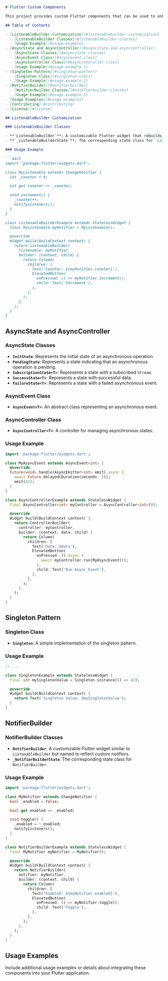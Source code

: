 ```markdown
# Flutter Custom Components

This project provides custom Flutter components that can be used to enhance your Flutter applications. The components include customizable builders for working with listenable and notifiable objects, a simple asynchronous state management system, and a singleton pattern implementation.

## Table of Contents

- [ListenableBuilder Customization](#listenablebuilder-customization)
  - [ListenableBuilder Classes](#listenablebuilder-classes)
  - [Usage Example](#usage-example)
- [AsyncState and AsyncController](#asyncstate-and-asynccontroller)
  - [AsyncState Classes](#asyncstate-classes)
  - [AsyncEvent Class](#asyncevent-class)
  - [AsyncController Class](#asynccontroller-class)
  - [Usage Example](#usage-example-1)
- [Singleton Pattern](#singleton-pattern)
  - [Singleton Class](#singleton-class)
  - [Usage Example](#usage-example-2)
- [NotifierBuilder](#notifierbuilder)
  - [NotifierBuilder Classes](#notifierbuilder-classes)
  - [Usage Example](#usage-example-3)
- [Usage Examples](#usage-examples)
- [Contributing](#contributing)
- [License](#license)

## ListenableBuilder Customization

### ListenableBuilder Classes

- **`ListenableBuilder`**: A customizable Flutter widget that rebuilds when a `Listenable` object changes.
- **`_ListenableBuilderState`**: The corresponding state class for `ListenableBuilder`.

### Usage Example

```dart
import 'package:flutter/widgets.dart';

class MyListenable extends ChangeNotifier {
  int _counter = 0;

  int get counter => _counter;

  void increment() {
    _counter++;
    notifyListeners();
  }
}

class ListenableBuilderExample extends StatelessWidget {
  final MyListenable myNotifier = MyListenable();

  @override
  Widget build(BuildContext context) {
    return ListenableBuilder(
      listenable: myNotifier,
      builder: (context, child) {
        return Column(
          children: [
            Text('Counter: ${myNotifier.counter}'),
            ElevatedButton(
              onPressed: () => myNotifier.increment(),
              child: Text('Increment'),
            ),
          ],
        );
      },
    );
  }
}
```

## AsyncState and AsyncController

### AsyncState Classes

- **`InitState`**: Represents the initial state of an asynchronous operation.
- **`PendingState`**: Represents a state indicating that an asynchronous operation is pending.
- **`SubscriptionState<T>`**: Represents a state with a subscribed `Stream`.
- **`SuccessState<T>`**: Represents a state with successful data.
- **`FailureState<T>`**: Represents a state with a failed asynchronous event.

### AsyncEvent Class

- **`AsyncEvent<T>`**: An abstract class representing an asynchronous event.

### AsyncController Class

- **`AsyncController<T>`**: A controller for managing asynchronous states.

### Usage Example

```dart
import 'package:flutter/widgets.dart';

class MyAsyncEvent extends AsyncEvent<int> {
  @override
  Future<void> handle(AsyncEmitter<int> emit) async {
    await Future.delayed(Duration(seconds: 2));
    emit(42);
  }
}

class AsyncControllerExample extends StatelessWidget {
  final AsyncController<int> myController = AsyncController<int>(0);

  @override
  Widget build(BuildContext context) {
    return ControllerBuilder(
      controller: myController,
      builder: (context, data, child) {
        return Column(
          children: [
            Text('Data: $data'),
            ElevatedButton(
              onPressed: () async {
                await myController.run(MyAsyncEvent());
              },
              child: Text('Run Async Event'),
            ),
          ],
        );
      },
    );
  }
}
```

## Singleton Pattern

### Singleton Class

- **`Singleton`**: A simple implementation of the singleton pattern.

### Usage Example

```dart
// ...

class SingletonExample extends StatelessWidget {
  final int mySingletonValue = Singleton.instance(() => 42);

  @override
  Widget build(BuildContext context) {
    return Text('Singleton Value: $mySingletonValue');
  }
}
```

## NotifierBuilder

### NotifierBuilder Classes

- **`NotifierBuilder`**: A customizable Flutter widget similar to `ListenableBuilder` but named to reflect custom notifiers.
- **`_NotifierBuilderState`**: The corresponding state class for `NotifierBuilder`.

### Usage Example

```dart
import 'package:flutter/widgets.dart';

class MyNotifier extends ChangeNotifier {
  bool _enabled = false;

  bool get enabled => _enabled;

  void toggle() {
    _enabled = !_enabled;
    notifyListeners();
  }
}

class NotifierBuilderExample extends StatelessWidget {
  final MyNotifier myNotifier = MyNotifier();

  @override
  Widget build(BuildContext context) {
    return NotifierBuilder(
      notifier: myNotifier,
      builder: (context, child) {
        return Column(
          children: [
            Text('Enabled: ${myNotifier.enabled}'),
            ElevatedButton(
              onPressed: () => myNotifier.toggle(),
              child: Text('Toggle'),
            ),
          ],
        );
      },
    );
  }
}
```

## Usage Examples

Include additional usage examples or details about integrating these components into your Flutter application.

```
